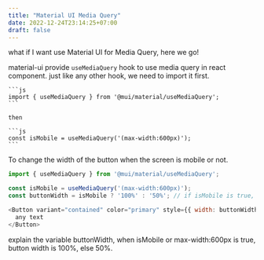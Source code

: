 ```yaml
---
title: "Material UI Media Query"
date: 2022-12-24T23:14:25+07:00
draft: false
---
```



what if I want use Material UI for Media Query, here we go!

material-ui provide `useMediaQuery` hook to use media query in react component.
just like any other hook, we need to import it first.
    
    ```js
    import { useMediaQuery } from '@mui/material/useMediaQuery';
    ```
    
    then
    
    ```js
    const isMobile = useMediaQuery('(max-width:600px)');
    ```

To change the width of the button when the screen is mobile or not.

```js
import { useMediaQuery } from '@mui/material/useMediaQuery';

const isMobile = useMediaQuery('(max-width:600px)');
const buttonWidth = isMobile ? '100%' : '50%'; // if isMobile is true, button width is 100%, else 50%

<Button variant="contained" color="primary" style={{ width: buttonWidth }}>
  any text
</Button>
```

explain the variable buttonWidth, when isMobile or max-width:600px is true, button width is 100%, else 50%.
